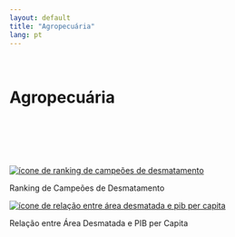 ```yaml
---
layout: default
title: "Agropecuária"
lang: pt
---
```


<link rel="stylesheet" href="style.css">

<br>

<h1 class="title-about">Agropecuária</h1>

<br>
<br>
<br>
<br>
<br>

<div class="imagens-container">
   <div class="icone-bloco">
    <a href="{{ site.baseurl }}/pt/viz/ranking-de-campeoes-de-desmatamento" target="_blank" rel="noopener noreferrer">
      <img src="{{ site.baseurl }}/assets/img/icon_rk_campeoes_de_desmatamento.png" alt="ícone de ranking de campeões de desmatamento">
    </a><br>
    <p>Ranking de Campeões de Desmatamento</p>
   </div>

   <div class="icone-bloco">
    <a href="{{ site.baseurl }}/pt/viz/relacao-area-desmatada-e-pibpc" target="_blank" rel="noopener noreferrer">
      <img src="{{ site.baseurl }}/assets/img/icon_relacao_area_desmatada_e_pibpc.png" alt="ícone de relação entre área desmatada e pib per capita">
    </a><br>
    <p>Relação entre Área Desmatada e PIB per Capita</p>
   </div>
   
  </div>

<br>
<br>
<br>
<br>
